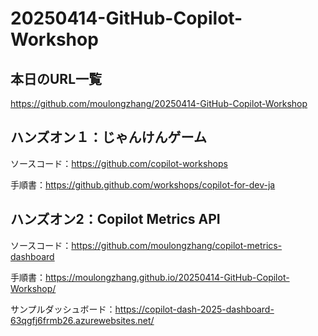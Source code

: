 # 20250414-GitHub-Copilot-Workshop

## 本日のURL一覧
https://github.com/moulongzhang/20250414-GitHub-Copilot-Workshop



## ハンズオン１：じゃんけんゲーム
ソースコード：https://github.com/copilot-workshops

手順書：https://github.github.com/workshops/copilot-for-dev-ja

## ハンズオン2：Copilot Metrics API
ソースコード：https://github.com/moulongzhang/copilot-metrics-dashboard

手順書：https://moulongzhang.github.io/20250414-GitHub-Copilot-Workshop/

サンプルダッシュボード：https://copilot-dash-2025-dashboard-63qgfj6frmb26.azurewebsites.net/
